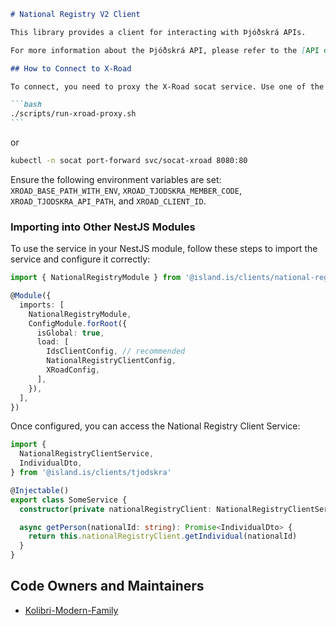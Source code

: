 ````markdown
# National Registry V2 Client

This library provides a client for interacting with Þjóðskrá APIs.

For more information about the Þjóðskrá API, please refer to the [API documentation](https://api-dev.skra.is).

## How to Connect to X-Road

To connect, you need to proxy the X-Road socat service. Use one of the following commands:

```bash
./scripts/run-xroad-proxy.sh
```
````

or

```bash
kubectl -n socat port-forward svc/socat-xroad 8080:80
```

Ensure the following environment variables are set: `XROAD_BASE_PATH_WITH_ENV`, `XROAD_TJODSKRA_MEMBER_CODE`, `XROAD_TJODSKRA_API_PATH`, and `XROAD_CLIENT_ID`.

### Importing into Other NestJS Modules

To use the service in your NestJS module, follow these steps to import the service and configure it correctly:

```typescript
import { NationalRegistryModule } from '@island.is/clients/national-registry-v2'

@Module({
  imports: [
    NationalRegistryModule,
    ConfigModule.forRoot({
      isGlobal: true,
      load: [
        IdsClientConfig, // recommended
        NationalRegistryClientConfig,
        XRoadConfig,
      ],
    }),
  ],
})
```

Once configured, you can access the National Registry Client Service:

```typescript
import {
  NationalRegistryClientService,
  IndividualDto,
} from '@island.is/clients/tjodskra'

@Injectable()
export class SomeService {
  constructor(private nationalRegistryClient: NationalRegistryClientService) {}

  async getPerson(nationalId: string): Promise<IndividualDto> {
    return this.nationalRegistryClient.getIndividual(nationalId)
  }
}
```

## Code Owners and Maintainers

- [Kolibri-Modern-Family](https://github.com/orgs/island-is/teams/kolibri-modern-family/members)

```

```
